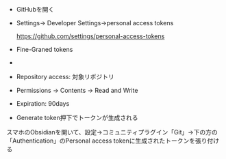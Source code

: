 - GitHubを開く
- Settings-> Developer Settings->personal access tokens

	https://github.com/settings/personal-access-tokens
- Fine-Graned tokens
- 

- Repository access: 対象リポジトリ
- Permissions -> Contents -> Read and Write
- Expiration: 90days
- Generate token押下でトークンが生成される

スマホのObsidianを開いて、設定->コミュニティプラグイン「Git」->下の方の「Authentication」のPersonal access tokenに生成されたトークンを張り付ける



